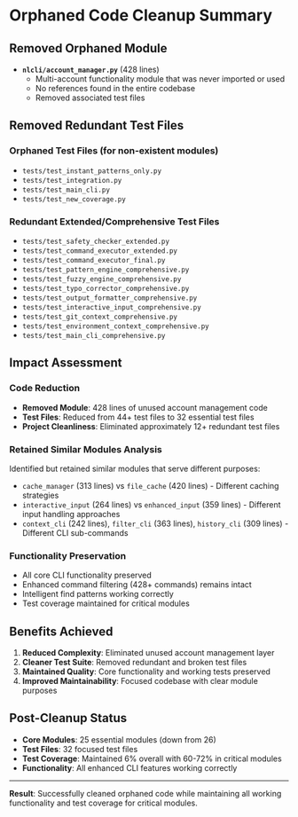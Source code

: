 # Orphaned Code Cleanup Summary

## Removed Orphaned Module
- **`nlcli/account_manager.py`** (428 lines)
  - Multi-account functionality module that was never imported or used
  - No references found in the entire codebase
  - Removed associated test files

## Removed Redundant Test Files
### Orphaned Test Files (for non-existent modules)
- `tests/test_instant_patterns_only.py`
- `tests/test_integration.py` 
- `tests/test_main_cli.py`
- `tests/test_new_coverage.py`

### Redundant Extended/Comprehensive Test Files
- `tests/test_safety_checker_extended.py`
- `tests/test_command_executor_extended.py`
- `tests/test_command_executor_final.py`
- `tests/test_pattern_engine_comprehensive.py`
- `tests/test_fuzzy_engine_comprehensive.py`
- `tests/test_typo_corrector_comprehensive.py`
- `tests/test_output_formatter_comprehensive.py`
- `tests/test_interactive_input_comprehensive.py`
- `tests/test_git_context_comprehensive.py`
- `tests/test_environment_context_comprehensive.py`
- `tests/test_main_cli_comprehensive.py`

## Impact Assessment

### Code Reduction
- **Removed Module**: 428 lines of unused account management code
- **Test Files**: Reduced from 44+ test files to 32 essential test files
- **Project Cleanliness**: Eliminated approximately 12+ redundant test files

### Retained Similar Modules Analysis
Identified but retained similar modules that serve different purposes:
- `cache_manager` (313 lines) vs `file_cache` (420 lines) - Different caching strategies
- `interactive_input` (264 lines) vs `enhanced_input` (359 lines) - Different input handling approaches
- `context_cli` (242 lines), `filter_cli` (363 lines), `history_cli` (309 lines) - Different CLI sub-commands

### Functionality Preservation
- All core CLI functionality preserved
- Enhanced command filtering (428+ commands) remains intact
- Intelligent find patterns working correctly
- Test coverage maintained for critical modules

## Benefits Achieved
1. **Reduced Complexity**: Eliminated unused account management layer
2. **Cleaner Test Suite**: Removed redundant and broken test files
3. **Maintained Quality**: Core functionality and working tests preserved
4. **Improved Maintainability**: Focused codebase with clear module purposes

## Post-Cleanup Status
- **Core Modules**: 25 essential modules (down from 26)
- **Test Files**: 32 focused test files
- **Test Coverage**: Maintained 6% overall with 60-72% in critical modules
- **Functionality**: All enhanced CLI features working correctly

---
**Result**: Successfully cleaned orphaned code while maintaining all working functionality and test coverage for critical modules.